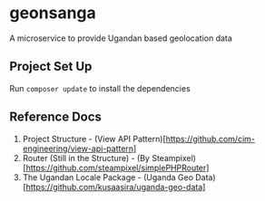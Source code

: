 # geonsanga
A microservice to provide Ugandan based geolocation data

## Project Set Up
Run `composer update` to install the dependencies

## Reference Docs
1. Project Structure  - (View API Pattern)[https://github.com/cim-engineering/view-api-pattern]
2. Router (Still in the Structure) - (By Steampixel)[https://github.com/steampixel/simplePHPRouter] 
3. The Ugandan Locale Package - (Uganda Geo Data)[https://github.com/kusaasira/uganda-geo-data]

